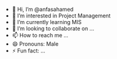 - 👋 Hi, I’m @anfasahamed
- 👀 I’m interested in Project Management
- 🌱 I’m currently learning MIS
- 💞️ I’m looking to collaborate on ...
- 📫 How to reach me ...
- 😄 Pronouns: Male
- ⚡ Fun fact: ...

<!---
anfasahamed/anfasahamed is a ✨ special ✨ repository because its `README.md` (this file) appears on your GitHub profile.
You can click the Preview link to take a look at your changes.
--->
